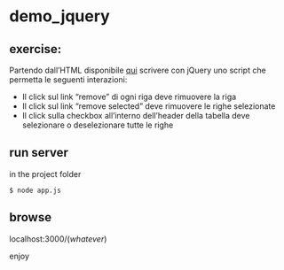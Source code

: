 # demo_jquery

## exercise:
Partendo dall’HTML disponibile [qui](https://gist.github.com/nicolaracco/b00678f42b8c52ecf0b88b5312f825a9) scrivere con jQuery uno script che permetta le seguenti interazioni:
 - Il click sul link “remove” di ogni riga deve rimuovere la riga
 - Il click sul link “remove selected” deve rimuovere le righe selezionate
 - Il click sulla checkbox all’interno dell’header della tabella deve selezionare o deselezionare tutte le righe

## run server
in the project folder

`$ node app.js`

## browse

localhost:3000/(*whatever*)

enjoy
